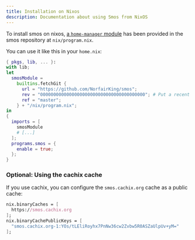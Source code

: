 ```yaml
---
title: Installation on Nixos
description: Documentation about using Smos from NixOS
---
```


To install smos on nixos, [a `home-manager` module](https://rycee.gitlab.io/home-manager/) has been provided in the smos repository at `nix/program.nix`.

You can use it like this in your `home.nix`:

``` nix
{ pkgs, lib, ... }:
with lib;
let
  smosModule =
    builtins.fetchGit {
      url = "https://github.com/NorfairKing/smos";
      rev = "0000000000000000000000000000000000000000"; # Put a recent commit hash here.
      ref = "master";
    } + "/nix/program.nix";
in
{
  imports = [
    smosModule
    # [...]
  ];
  programs.smos = {
    enable = true;
  };
}
```

### Optional: Using the cachix cache

If you use cachix, you can configure the `smos.cachix.org` cache as a public cache:

``` nix
nix.binaryCaches = [
  https://smos.cachix.org
];
nix.binaryCachePublicKeys = [
  "smos.cachix.org-1:YOs/tLEliRoyhx7PnNw36cw2Zvbw5R0ASZaUlpUv+yM="
];
```
